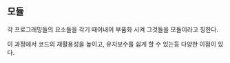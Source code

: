 ## 모듈 ##

각 프로그래밍들의 요소들을 각기 때어내어 부품화 시켜
그것들을 모듈이라고 칭한다.

이 과정에서 코드의 재활용성을 높이고,
유지보수를 쉽게 할 수 있는등 다양한 이점이 있다.
